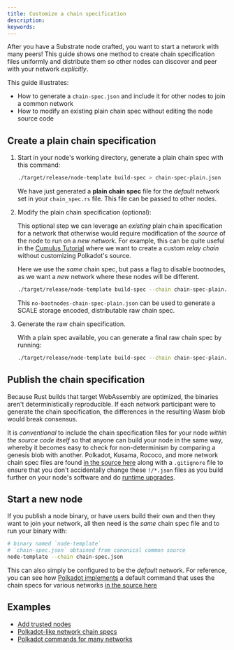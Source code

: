 ```yaml
---
title: Customize a chain specification
description: 
keywords:
---
```


After you have a Substrate node crafted, you want to start a network with many peers!
This guide shows one method to create chain specification files uniformly and distribute them so other nodes can discover and peer with your network _explicitly_.

This guide illustrates:

- How to generate a `chain-spec.json` and include it for other nodes to join a common network
- How to modify an existing plain chain spec without editing the node source code

## Create a plain chain specification

1. Start in your node's working directory, generate a plain chain spec with this command:

    ```bash
    ./target/release/node-template build-spec > chain-spec-plain.json
    ```

    We have just generated a **plain chain spec** file for the _default_ network set in your
    `chain_spec.rs` file. 
    This file can be passed to other nodes.

1. Modify the plain chain specification (optional):

    This optional step we can leverage an _existing_ plain chain specification for a network that otherwise would require modification of the _source_ of the node to run on a _new network_.
    For example, this can be quite useful in the [Cumulus Tutorial](/tutorials/connect-other-chains/relay-chain/) where we want to create a custom _relay chain_ without customizing Polkadot's source.

    Here we use the _same_ chain spec, but pass a flag to disable bootnodes, as we want a _new_ network where these nodes will be different.

    ```bash
    ./target/release/node-template build-spec --chain chain-spec-plain.json --raw --disable-default-bootnode > no-bootnodes-chain-spec-plain.json
    ```

    This `no-bootnodes-chain-spec-plain.json` can be used to generate a SCALE storage encoded, distributable raw chain spec.

1. Generate the raw chain specification.

    With a plain spec available, you can generate a final raw chain spec by running:

    ```bash
    ./target/release/node-template build-spec --chain chain-spec-plain.json --raw > chain-spec.json
    ```

## Publish the chain specification

Because Rust builds that target WebAssembly are optimized, the binaries aren't deterministically reproducible.
If each network participant were to generate the chain specification, the differences in the resulting Wasm blob would break consensus.

It is _conventional_ to include the chain specification files for your node _within the source code itself_ so that anyone can build your node in the same way, whereby it becomes easy to check for non-determinism by comparing a genesis blob with another.
Polkadot, Kusama, Rococo, and more network chain spec files are found [in the source here](https://github.com/paritytech/polkadot/tree/master/node/service/res) along with a `.gitignore` file to ensure that you don't accidentally change these `!/*.json` files as you build further on your node's software and do [runtime upgrades](/tutorials/get-started/forkless-upgrade/).

## Start a new node

If you publish a node binary, or have users build their own and then they want to join your network, all then need is the _same_ chain spec file and to run your binary with:

```bash
# binary named `node-template`
# `chain-spec.json` obtained from canonical common source
node-template --chain chain-spec.json
```

This can also simply be configured to be the _default_ network.
For reference, you can see how [Polkadot implements](https://github.com/paritytech/polkadot/commits/master/cli/src/command.rs) a default command that uses the chain specs for various networks [in the source here](https://github.com/paritytech/polkadot/tree/master/node/service/res)

## Examples

- [Add trusted nodes](/tutorials/get-started/trusted-network#add-keys-to-keystore)
- [Polkadot-like network chain specs](https://github.com/paritytech/polkadot/tree/master/node/service/res)
- [Polkadot commands for many networks](https://github.com/paritytech/polkadot/commits/master/cli/src/command.rs)
